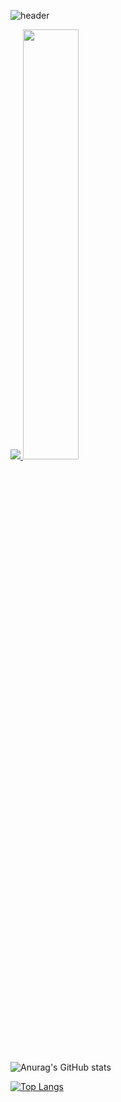 <!--
**KoulLife/KoulLife** is a ✨ _special_ ✨ repository because its `README.md` (this file) appears on your GitHub profile.

Here are some ideas to get you started:

- 🔭 I’m currently working on ...
- 🌱 I’m currently learning ...
- 👯 I’m looking to collaborate on ...
- 🤔 I’m looking for help with ...
- 💬 Ask me about ...
- 📫 How to reach me: ...
- 😄 Pronouns: ...
- ⚡ Fun fact: ...
-->
![header](https://capsule-render.vercel.app/api?type=waving&color=timeGradient&text=Welcome%20to%20Dongik's%20GitHub%20👋&animation=twinkling&fontSize=35&fontAlignY=40&fontAlign=70&height=250)

<a href="s">
  <img src="https://github-readme-stats.vercel.app/api/top-langs/?username=KoulLife&exclude_repo=dkssud8150.github.io&layout=compact&theme=tokyonight" />
</a>
<a href="s">
  <img src="https://github-readme-stats.vercel.app/api?username=KoulLife&theme=tokyonight&show_icons=true" width="42%" />
</a>

![Anurag's GitHub stats](https://github-readme-stats.vercel.app/api?username=KoulLife&show_icons=true&theme=radical)

[![Top Langs](https://github-readme-stats.vercel.app/api/top-langs/?username=KoulLife)](https://github.com/anuraghazra/github-readme-stats)

